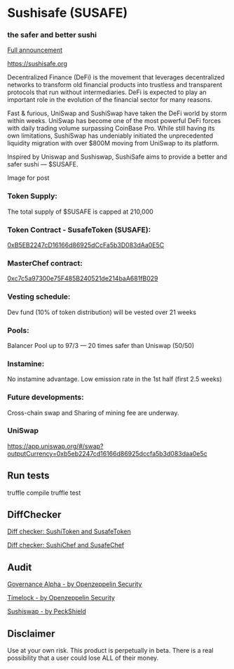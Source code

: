 # Sushisafe (SUSAFE)
### the safer and better sushi

[Full announcement](https://medium.com/sushisafe/introducing-sushisafe-and-susafe-token-f48bca941f5e)

https://sushisafe.org

Decentralized Finance (DeFi) is the movement that leverages decentralized networks to transform old financial products into trustless and transparent protocols that run without intermediaries. DeFi is expected to play an important role in the evolution of the financial sector for many reasons.

Fast & furious, UniSwap and SushiSwap have taken the DeFi world by storm within weeks. UniSwap has become one of the most powerful DeFi forces with daily trading volume surpassing CoinBase Pro. While still having its own limitations, SushiSwap has undeniably initiated the unprecedented liquidity migration with over $800M moving from UniSwap to its platform.

Inspired by Uniswap and Sushiswap, SushiSafe aims to provide a better and safer sushi — $SUSAFE.

Image for post

### Token Supply:
The total supply of $SUSAFE is capped at 210,000

### Token Contract - SusafeToken (SUSAFE):
[0xB5EB2247cD16166d86925dCcFa5b3D083dAa0E5C](https://etherscan.io/address/0xb5eb2247cd16166d86925dccfa5b3d083daa0e5c)

### MasterChef contract:
[0xc7c5a97300e75F485B240521de214baA681fB029](https://etherscan.io/address/0xc7c5a97300e75f485b240521de214baa681fb029)

### Vesting schedule:
Dev fund (10% of token distribution) will be vested over 21 weeks

### Pools:
Balancer Pool up to 97/3 — 20 times safer than Uniswap (50/50)

### Instamine:
No instamine advantage. Low emission rate in the 1st half (first 2.5 weeks)

### Future developments:
Cross-chain swap and Sharing of mining fee are underway.

### UniSwap
https://app.uniswap.org/#/swap?outputCurrency=0xb5eb2247cd16166d86925dccfa5b3d083daa0e5c

## Run tests
truffle compile
truffle test

## DiffChecker
[Diff checker: SushiToken and SusafeToken](https://www.diffchecker.com/RRfCDOxj)

[Diff checker: SushiChef and SusafeChef](https://www.diffchecker.com/ENrl4SFw)

## Audit
[Governance Alpha - by Openzeppelin Security](https://blog.openzeppelin.com/compound-alpha-governance-system-audit/)

[Timelock - by Openzeppelin Security](https://blog.openzeppelin.com/compound-finance-patch-audit/)

[Sushiswap - by PeckShield](https://github.com/peckshield/publications/blob/master/audit_reports/PeckShield-Audit-Report-SushiSwap-v1.0.pdf)

## Disclaimer
Use at your own risk. This product is perpetually in beta. There is a real possibility that a user could lose ALL of their money.
